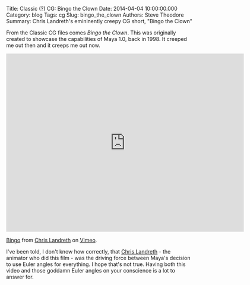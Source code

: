 Title: Classic (?) CG: Bingo the Clown
Date: 2014-04-04 10:00:00.000
Category: blog
Tags: cg
Slug: bingo_the_clown
Authors: Steve Theodore
Summary: Chris Landreth's emininently creepy CG short, "Bingo the Clown"

From the Classic CG files comes _Bingo the Clown_. This was originally created to showcase the capabilities of Maya 1.0, back in 1998. It creeped me out then and it creeps me out now.  

<iframe src="https://player.vimeo.com/video/23191218" width="640" height="480" frameborder="0" webkitallowfullscreen mozallowfullscreen allowfullscreen></iframe>
<p><a href="https://vimeo.com/23191218">Bingo</a> from <a href="https://vimeo.com/user6946871">Chris Landreth</a> on <a href="https://vimeo.com">Vimeo</a>.</p>
  
I've been told, I don't know how correctly, that [Chris Landreth](http://chrislandreth.com/) - the animator who did this film - was the driving force between Maya's decision to use Euler angles for everything. I hope that's not true. Having both this video and those goddamn Euler angles on your conscience is a lot to answer for.

